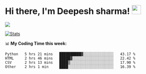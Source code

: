 # Hi there, I'm Deepesh sharma! <img src="https://raw.githubusercontent.com/MartinHeinz/MartinHeinz/master/wave.gif" width="30px">

![](https://camo.githubusercontent.com/992babdffd8c74a1502de375fbdf7e4d54773242/68747470733a2f2f6d656469612e67697068792e636f6d2f6d656469612f53576f536b4e36447854737a71494b4571762f67697068792e676966)

[![Stats](https://github-readme-stats.vercel.app/api?username=deepeshhsharma&show_icons=true&theme=radical)](https://github-readme-stats.vercel.app/api?username=deepeshhsharma&show_icons=true&theme=radical)&nbsp; &nbsp; &nbsp; &nbsp; &nbsp; &nbsp; &nbsp; &nbsp; &nbsp; &nbsp; 

📊 **My Coding Time this week:**
<!--START_SECTION:waka-->
```text
Python   5 hrs 21 mins   ██████████▓░░░░░░░░░░░░░░   43.17 % 
HTML     2 hrs 46 mins   █████▓░░░░░░░░░░░░░░░░░░░   22.42 % 
CSV      2 hrs 13 mins   ████▒░░░░░░░░░░░░░░░░░░░░   17.90 % 
Other    2 hrs 1 min     ████░░░░░░░░░░░░░░░░░░░░░   16.39 % 
```
<!--END_SECTION:waka-->
